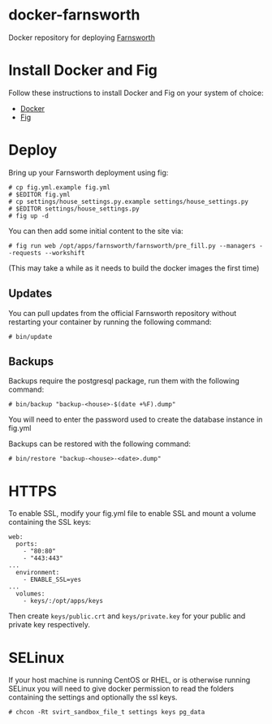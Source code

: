 # docker-farnsworth

Docker repository for deploying [Farnsworth](https://github.com/knagra/farnsworth)

# Install Docker and Fig

Follow these instructions to install Docker and Fig on your system of choice:

- [Docker](http://docs.docker.com/installation/)
- [Fig](http://www.fig.sh/install.html)

# Deploy

Bring up your Farnsworth deployment using fig:

```
# cp fig.yml.example fig.yml
# $EDITOR fig.yml
# cp settings/house_settings.py.example settings/house_settings.py
# $EDITOR settings/house_settings.py
# fig up -d
```

You can then add some initial content to the site via:

```
# fig run web /opt/apps/farnsworth/farnsworth/pre_fill.py --managers --requests --workshift
```

(This may take a while as it needs to build the docker images the first time)

## Updates

You can pull updates from the official Farnsworth repository without restarting your container by running the following command:

```
# bin/update
```

## Backups

Backups require the postgresql package, run them with the following command:

```
# bin/backup "backup-<house>-$(date +%F).dump"
```

You will need to enter the password used to create the database instance in fig.yml

Backups can be restored with the following command:

```
# bin/restore "backup-<house>-<date>.dump"
```

# HTTPS

To enable SSL, modify your fig.yml file to enable SSL and mount a volume containing the SSL keys:

```
web:
  ports:
    - "80:80"
    - "443:443"
...
  environment:
    - ENABLE_SSL=yes
...
  volumes:
    - keys/:/opt/apps/keys
```

Then create `keys/public.crt` and `keys/private.key` for your public and private key respectively.

# SELinux

If your host machine is running CentOS or RHEL, or is otherwise running SELinux you will need to give docker permission to read the folders containing the settings and optionally the ssl keys.

```
# chcon -Rt svirt_sandbox_file_t settings keys pg_data
```

